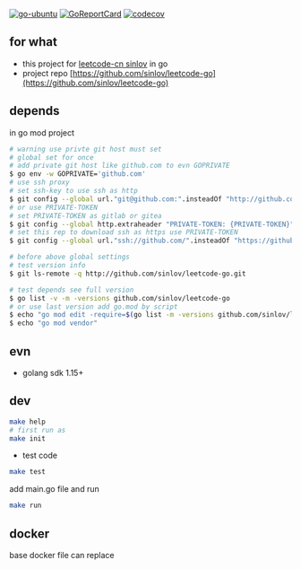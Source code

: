 [![go-ubuntu](https://github.com/sinlov/leetcode-go/workflows/go-ubuntu/badge.svg?branch=main)](https://github.com/sinlov/leetcode-go/actions)
[![GoReportCard](https://goreportcard.com/badge/github.com/sinlov/leetcode-go)](https://goreportcard.com/report/github.com/sinlov/leetcode-go)
[![codecov](https://codecov.io/gh/sinlov/leetcode-go/branch/main/graph/badge.svg)](https://codecov.io/gh/sinlov/leetcode-go)

## for what

- this project for [leetcode-cn sinlov](https://leetcode-cn.com/u/sinlov/) in go
- project repo [https://github.com/sinlov/leetcode-go](https://github.com/sinlov/leetcode-go)

## depends

in go mod project

```bash
# warning use privte git host must set
# global set for once
# add private git host like github.com to evn GOPRIVATE
$ go env -w GOPRIVATE='github.com'
# use ssh proxy
# set ssh-key to use ssh as http
$ git config --global url."git@github.com:".insteadOf "http://github.com/"
# or use PRIVATE-TOKEN
# set PRIVATE-TOKEN as gitlab or gitea
$ git config --global http.extraheader "PRIVATE-TOKEN: {PRIVATE-TOKEN}"
# set this rep to download ssh as https use PRIVATE-TOKEN
$ git config --global url."ssh://github.com/".insteadOf "https://github.com/"

# before above global settings
# test version info
$ git ls-remote -q http://github.com/sinlov/leetcode-go.git

# test depends see full version
$ go list -v -m -versions github.com/sinlov/leetcode-go
# or use last version add go.mod by script
$ echo "go mod edit -require=$(go list -m -versions github.com/sinlov/leetcode-go | awk '{print $1 "@" $NF}')"
$ echo "go mod vendor"
```

## evn

- golang sdk 1.15+

## dev

```bash
make help
# first run as
make init
```

- test code

```bash
make test
```

add main.go file and run

```bash
make run
```

## docker

base docker file can replace
